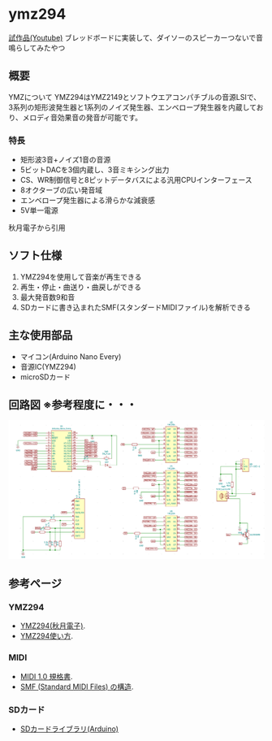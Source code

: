 # ymz294

[試作品(Youtube)](https://www.youtube.com/watch?v=9vhfXz8pEZI)
ブレッドボードに実装して、ダイソーのスピーカーつないで音鳴らしてみたやつ

## 概要
YMZについて
YMZ294はYMZ2149とソフトウエアコンパチブルの音源LSIで、3系列の矩形波発生器と1系列のノイズ発生器、エンベロープ発生器を内蔵しており、メロディ音効果音の発音が可能です。

### 特長
- 矩形波3音+ノイズ1音の音源
- 5ビットDACを3個内蔵し、3音ミキシング出力
- CS、WR制御信号と8ピットデータバスによる汎用CPUインターフェース
- 8オクターブの広い発音域
- エンベロープ発生器による滑らかな減衰感
- 5V単一電源

秋月電子から引用

## ソフト仕様
1. YMZ294を使用して音楽が再生できる
2. 再生・停止・曲送り・曲戻しができる
3. 最大発音数9和音
4. SDカードに書き込まれたSMF(スタンダードMIDIファイル)を解析できる

## 主な使用部品
- マイコン(Arduino Nano Every)
- 音源IC(YMZ294)
- microSDカード

## 回路図 ※参考程度に・・・
![](https://github.com/amatsu4510/ymz294/blob/images/%E5%9B%9E%E8%B7%AF%E5%9B%B3.png)

## 参考ページ
### YMZ294
- [YMZ294(秋月電子)](https://akizukidenshi.com/catalog/g/g112141/).
- [YMZ294使い方](https://blog-e.uosoft.net/entry/20160703/1467476171).
### MIDI
- [MIDI 1.0 規格書](https://amei.or.jp/midistandardcommittee/MIDI1.0.pdf).
- [SMF (Standard MIDI Files) の構造](https://sites.google.com/site/yyagisite/material/smfspec).
### SDカード
- [SDカードライブラリ(Arduino)](https://garretlab.web.fc2.com/arduino.cc/www/reference/ja/libraries/sd/)

